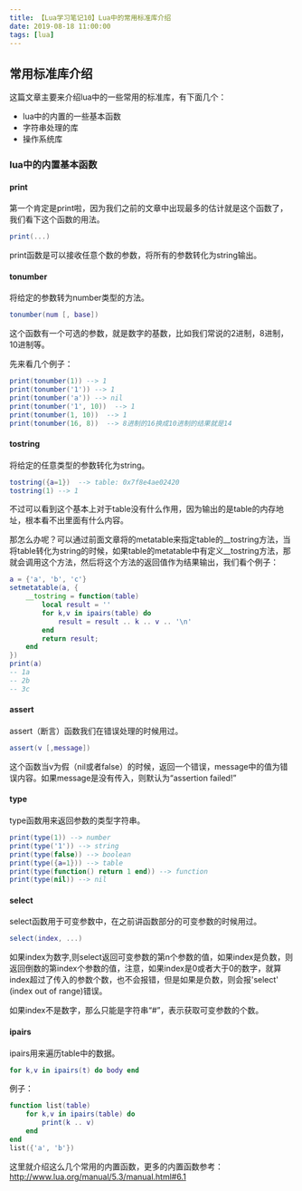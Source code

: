 ```yaml
---
title: 【Lua学习笔记10】Lua中的常用标准库介绍
date: 2019-08-18 11:00:00
tags: [lua]
---
```


## 常用标准库介绍
这篇文章主要来介绍lua中的一些常用的标准库，有下面几个：
- lua中的内置的一些基本函数
- 字符串处理的库
- 操作系统库

<!-- more -->

### lua中的内置基本函数
#### print
第一个肯定是print啦，因为我们之前的文章中出现最多的估计就是这个函数了，我们看下这个函数的用法。

```lua
print(...)
```

print函数是可以接收任意个数的参数，将所有的参数转化为string输出。


#### tonumber
将给定的参数转为number类型的方法。

```lua
tonumber(num [, base])
```
这个函数有一个可选的参数，就是数字的基数，比如我们常说的2进制，8进制，10进制等。

先来看几个例子：

```lua
print(tonumber(1)) --> 1
print(tonumber('1')) --> 1
print(tonumber('a')) --> nil
print(tonumber('1', 10))  --> 1
print(tonumber(1, 10))  --> 1
print(tonumber(16, 8))  --> 8进制的16换成10进制的结果就是14
```

#### tostring
将给定的任意类型的参数转化为string。

```lua
tostring({a=1})  --> table: 0x7f8e4ae02420
tostring(1) --> 1
```

不过可以看到这个基本上对于table没有什么作用，因为输出的是table的内存地址，根本看不出里面有什么内容。

那怎么办呢？可以通过前面文章将的metatable来指定table的__tostring方法，当将table转化为string的时候，如果table的metatable中有定义__tostring方法，那就会调用这个方法，然后将这个方法的返回值作为结果输出，我们看个例子：

```lua
a = {'a', 'b', 'c'}
setmetatable(a, {
    __tostring = function(table)
        local result = ''
        for k,v in ipairs(table) do
            result = result .. k .. v .. '\n'
        end
        return result;
    end
})
print(a)
-- 1a
-- 2b
-- 3c
```

#### assert
assert（断言）函数我们在错误处理的时候用过。

```lua
assert(v [,message])
```
这个函数当v为假（nil或者false）的时候，返回一个错误，message中的值为错误内容。如果message是没有传入，则默认为“assertion failed!”


#### type

type函数用来返回参数的类型字符串。

```lua
print(type(1)) --> number
print(type('1')) --> string
print(type(false)) --> boolean
print(type({a=1})) --> table
print(type(function() return 1 end)) --> function
print(type(nil)) --> nil
```


#### select
select函数用于可变参数中，在之前讲函数部分的可变参数的时候用过。

```lua
select(index, ...)
```
如果index为数字,则select返回可变参数的第n个参数的值，如果index是负数，则返回倒数的第index个参数的值，注意，如果index是0或者大于0的数字，就算index超过了传入的参数个数，也不会报错，但是如果是负数，则会报'select' (index out of range)错误。

如果index不是数字，那么只能是字符串“#”，表示获取可变参数的个数。

#### ipairs
ipairs用来遍历table中的数据。

```lua
for k,v in ipairs(t) do body end
```

例子：

```lua
function list(table)
    for k,v in ipairs(table) do
        print(k .. v)
    end
end
list({'a', 'b'})
```

这里就介绍这么几个常用的内置函数，更多的内置函数参考：
http://www.lua.org/manual/5.3/manual.html#6.1